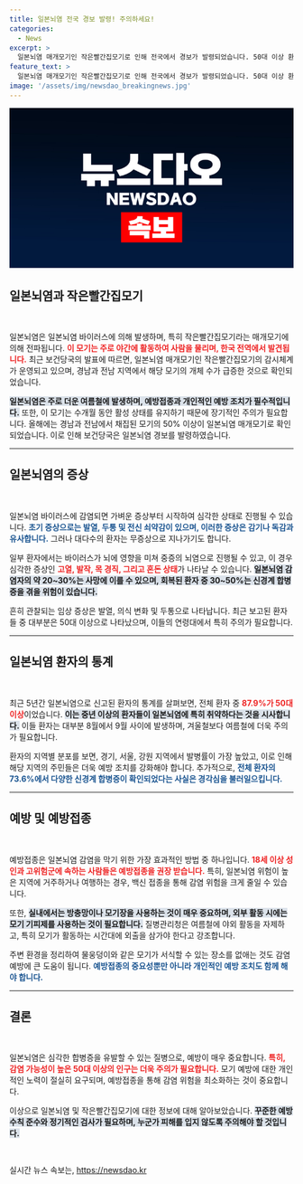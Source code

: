 ```yaml
---
title: 일본뇌염 전국 경보 발령! 주의하세요!
categories:
  - News
excerpt: >
  일본뇌염 매개모기인 작은빨간집모기로 인해 전국에서 경보가 발령되었습니다. 50대 이상 환자가 87.9%로 절대 다수! 여름철 모기 물림 예방은 필수. 지금 바로 확인하세요!
feature_text: >
  일본뇌염 매개모기인 작은빨간집모기로 인해 전국에서 경보가 발령되었습니다. 50대 이상 환자가 87.9%로 절대 다수! 여름철 모기 물림 예방은 필수. 지금 바로 확인하세요!
image: '/assets/img/newsdao_breakingnews.jpg'
---
```


<p><img src="/assets/img/newsdao_breakingnews.jpg" alt="ranknews 속보" /></p>

<h2 data-ke-size="size26">일본뇌염과 작은빨간집모기</h2>

<p data-ke-size="size16">&nbsp;</p>

<p>일본뇌염은 일본뇌염 바이러스에 의해 발생하며, 특히 작은빨간집모기라는 매개모기에 의해 전파됩니다. <b><span style="color: #ee2323;">이 모기는 주로 야간에 활동하여 사람을 물리며, 한국 전역에서 발견됩니다.</span></b> 최근 보건당국의 발표에 따르면, 일본뇌염 매개모기인 작은빨간집모기의 감시체계가 운영되고 있으며, 경남과 전남 지역에서 해당 모기의 개체 수가 급증한 것으로 확인되었습니다. </p>

<p><b><span style="background-color: #21538527;">일본뇌염은 주로 더운 여름철에 발생하며, 예방접종과 개인적인 예방 조치가 필수적입니다.</span></b> 또한, 이 모기는 수개월 동안 활성 상태를 유지하기 때문에 장기적인 주의가 필요합니다. 올해에는 경남과 전남에서 채집된 모기의 50% 이상이 일본뇌염 매개모기로 확인되었습니다. 이로 인해 보건당국은 일본뇌염 경보를 발령하였습니다.</p>

<hr>

<h2 data-ke-size="size26">일본뇌염의 증상</h2>

<p data-ke-size="size16">&nbsp;</p>

<p>일본뇌염 바이러스에 감염되면 가벼운 증상부터 시작하여 심각한 상태로 진행될 수 있습니다. <b><span style="color: #1a5490;">초기 증상으로는 발열, 두통 및 전신 쇠약감이 있으며, 이러한 증상은 감기나 독감과 유사합니다.</span></b> 그러나 대다수의 환자는 무증상으로 지나가기도 합니다.</p>

<p>일부 환자에서는 바이러스가 뇌에 영향을 미쳐 중증의 뇌염으로 진행될 수 있고, 이 경우 심각한 증상인 <b><span style="color: #ee2323;">고열, 발작, 목 경직, 그리고 혼돈 상태</span></b>가 나타날 수 있습니다. <b><span style="background-color: #21538527;">일본뇌염 감염자의 약 20~30%는 사망에 이를 수 있으며, 회복된 환자 중 30~50%는 신경계 합병증을 겪을 위험이 있습니다.</span></b> </p>

<p>흔히 관찰되는 임상 증상은 발열, 의식 변화 및 두통으로 나타납니다. 최근 보고된 환자들 중 대부분은 50대 이상으로 나타났으며, 이들의 연령대에서 특히 주의가 필요합니다. </p>

<hr>

<h2 data-ke-size="size26">일본뇌염 환자의 통계</h2>

<p data-ke-size="size16">&nbsp;</p>

<p>최근 5년간 일본뇌염으로 신고된 환자의 통계를 살펴보면, 전체 환자 중 <b><span style="color: #ee2323;">87.9%가 50대 이상</span></b>이었습니다. <b><span style="background-color: #21538527;">이는 중년 이상의 환자들이 일본뇌염에 특히 취약하다는 것을 시사합니다.</span></b> 이들 환자는 대부분 8월에서 9월 사이에 발생하며, 겨울철보다 여름철에 더욱 주의가 필요합니다.</p>

<p>환자의 지역별 분포를 보면, 경기, 서울, 강원 지역에서 발병률이 가장 높았고, 이로 인해 해당 지역의 주민들은 더욱 예방 조치를 강화해야 합니다. 추가적으로, <b><span style="color: #1a5490;">전체 환자의 73.6%에서 다양한 신경계 합병증이 확인되었다는 사실은 경각심을 불러일으킵니다.</span></b> </p>

<hr>

<h2 data-ke-size="size26">예방 및 예방접종</h2>

<p data-ke-size="size16">&nbsp;</p>

<p>예방접종은 일본뇌염 감염을 막기 위한 가장 효과적인 방법 중 하나입니다. <b><span style="color: #ee2323;">18세 이상 성인과 고위험군에 속하는 사람들은 예방접종을 권장 받습니다.</span></b> 특히, 일본뇌염 위험이 높은 지역에 거주하거나 여행하는 경우, 백신 접종을 통해 감염 위험을 크게 줄일 수 있습니다.</p>

<p>또한, <b><span style="background-color: #21538527;">실내에서는 방충망이나 모기장을 사용하는 것이 매우 중요하며, 외부 활동 시에는 모기 기피제를 사용하는 것이 필요합니다.</span></b> 질병관리청은 여름철에 야외 활동을 자제하고, 특히 모기가 활동하는 시간대에 외출을 삼가야 한다고 강조합니다. </p>

<p>주변 환경을 정리하여 물웅덩이와 같은 모기가 서식할 수 있는 장소를 없애는 것도 감염 예방에 큰 도움이 됩니다. <b><span style="color: #1a5490;">예방접종의 중요성뿐만 아니라 개인적인 예방 조치도 함께 해야 합니다.</span></b> </p>

<hr>

<h2 data-ke-size="size26">결론</h2>

<p data-ke-size="size16">&nbsp;</p>

<p>일본뇌염은 심각한 합병증을 유발할 수 있는 질병으로, 예방이 매우 중요합니다. <b><span style="color: #ee2323;">특히, 감염 가능성이 높은 50대 이상의 인구는 더욱 주의가 필요합니다.</span></b> 모기 예방에 대한 개인적인 노력이 절실히 요구되며, 예방접종을 통해 감염 위험을 최소화하는 것이 중요합니다. </p>

<p>이상으로 일본뇌염 및 작은빨간집모기에 대한 정보에 대해 알아보았습니다. <b><span style="background-color: #21538527;">꾸준한 예방 수칙 준수와 정기적인 검사가 필요하며, 누군가 피해를 입지 않도록 주의해야 할 것입니다.</span></b> </p>

<p data-ke-size="size16">&nbsp;</p>
실시간 뉴스 속보는, <a href="https://newsdao.kr" rel="dofollow">https://newsdao.kr</a>



